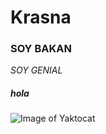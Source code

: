 # Krasna

### SOY BAKAN
_SOY GENIAL_
##### hola

![Image of Yaktocat](https://octodex.github.com/images/yaktocat.png)

